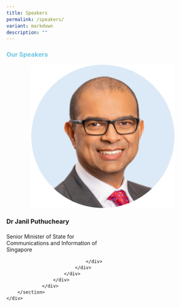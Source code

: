 ```yaml
---
title: Speakers
permalink: /speakers/
variant: markdown
description: ""
---
```

<section class="bp-section">
	<div class="bp-container content padding--top--lg padding--bottom--xl">
			 <section class="row">
				 <div class="col is-8 is-offset-2 print-content">
					 <div>
						 <h3 style="font-weight: bold; color: #6dc7e0;">Our Speakers</h3>
					 </div>
					 <div class="bp-section font">
						 <div class="bp-container is-fluid has-text-centered">
							 <div class="row">
								 <div></div>
								 <div class="col is-4">
									 <a href="/john-lim" class="speaker">
										 </a><div style="padding: 0 65px;" class="speaker-image-wrapper"><a href="/john-lim" class="speaker">
														<img class="speaker-image" src="/images/Speaker%20Photos%202024/Dr_Janil.png" alt="dr janil"></a>
										 </div>
										 <h4 style="font-size: 16px;" class="speaker-name text-ellipsis">Dr Janil Puthucheary</h4>
										 <div style="font-size: 14px;" class="speaker-position text-ellipsis">
											 Senior Minister of State for <br>
											 Communications and Information of<br>
											 Singapore
										 </div>
									 
								 </div>
							 </div>
						 </div>
					 </div>
				 </div>
		</section>
	</div>
</section>
